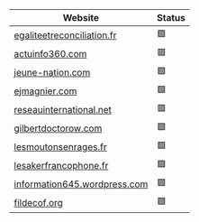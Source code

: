 | Website                 | Status                |
| ----------------------- | --------------------- |
| [egaliteetreconciliation.fr](https://egaliteetreconciliation.fr/) | :green_square: |
| [actuinfo360.com](https://Actuinfo360.com) | :red_square: |
| [jeune-nation.com](https://jeune-nation.com/) | :green_square: |
| [ejmagnier.com](https://ejmagnier.com/) | :green_square: |
| [reseauinternational.net](https://reseauinternational.net/) | :red_square: |
| [gilbertdoctorow.com](https://gilbertdoctorow.com/) | :green_square: |
| [lesmoutonsenrages.fr](https://lesmoutonsenrages.fr/) | :green_square: |
| [lesakerfrancophone.fr](https://lesakerfrancophone.fr/) | :green_square: |
| [information645.wordpress.com](https://information645.wordpress.com/) | :green_square: |
| [fildecof.org](https://fildecof.org/) | :green_square: |